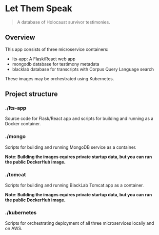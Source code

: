 # Let Them Speak

> A database of Holocaust survivor testimonies.

## Overview

This app consists of three microservice containers:

- lts-app: A Flask/React web app
- mongodb database for testimony metadata
- blacklab database for transcripts with Corpus Query Language search

These images may be orchestrated using Kubernetes.

## Project structure

### ./lts-app

Source code for Flask/React app and scripts for building and running as a Docker
container.

### ./mongo

Scripts for building and running MongoDB service as a container.

**Note: Building the images equires private startup data, but you can run the
public DockerHub image.**

### ./tomcat

Scripts for building and running BlackLab Tomcat app as a container.

**Note: Building the images equires private startup data, but you can run the
public DockerHub image.**

### ./kubernetes

Scripts for orchestrating deployment of all three microservices locally and on AWS.